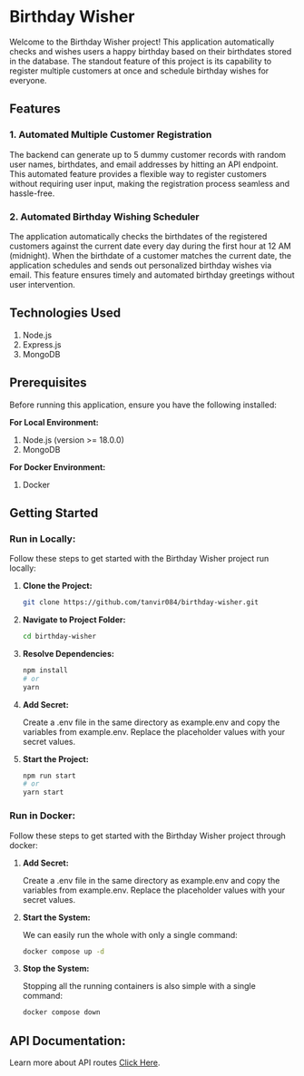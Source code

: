 
# Birthday Wisher

Welcome to the Birthday Wisher project! This application automatically checks and wishes users a happy birthday based on their birthdates stored in the database. The standout feature of this project is its capability to register multiple customers at once and schedule birthday wishes for everyone.

## Features

### 1. Automated Multiple Customer Registration

The backend can generate up to 5 dummy customer records with random user names, birthdates, and email addresses by hitting an API endpoint. This automated feature provides a flexible way to register customers without requiring user input, making the registration process seamless and hassle-free.

### 2. Automated Birthday Wishing Scheduler

The application automatically checks the birthdates of the registered customers against the current date every day during the first hour at 12 AM (midnight). When the birthdate of a customer matches the current date, the application schedules and sends out personalized birthday wishes via email. This feature ensures timely and automated birthday greetings without user intervention.

## Technologies Used
1. Node.js
2. Express.js
3. MongoDB

## Prerequisites
Before running this application, ensure you have the following installed:

**For Local Environment:**
1. Node.js (version >= 18.0.0)
2. MongoDB 

**For Docker Environment:**
1. Docker

## Getting Started

### Run in Locally:

Follow these steps to get started with the Birthday Wisher project run locally:

1. **Clone the Project:**
   ```bash
   git clone https://github.com/tanvir084/birthday-wisher.git
   ```

2. **Navigate to Project Folder:**

   ```bash
   cd birthday-wisher
   ```

2. **Resolve Dependencies:**
   ```bash
   npm install
   # or
   yarn 
   ```

3. **Add Secret:**
   
   Create a .env file in the same directory as example.env and copy the 
   variables from example.env. Replace the placeholder values with your secret 
   values.

4. **Start the Project:**
   ```bash
   npm run start
   # or
   yarn start
   ```
### Run in Docker:
Follow these steps to get started with the Birthday Wisher project through docker:

1. **Add Secret:**
   
   Create a .env file in the same directory as example.env and copy the 
   variables from example.env. Replace the placeholder values with your secret 
   values.

2. **Start the System:**
   
   We can easily run the whole with only a single command:
   ```bash
   docker compose up -d
   ```

2. **Stop the System:**

   Stopping all the running containers is also simple with a single command:
   ```bash
   docker compose down
   ```


## API Documentation:
Learn more about API routes [Click Here](https://documenter.getpostman.com/view/19524228/2sA3BrZWHu).